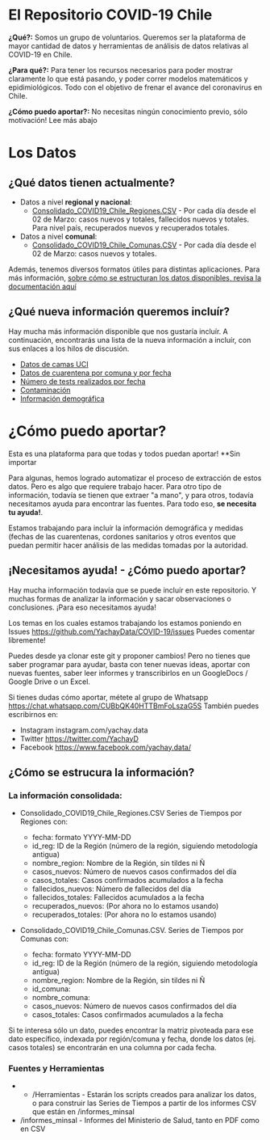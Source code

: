 # El Repositorio COVID-19 Chile
**¿Qué?:** Somos un grupo de voluntarios. Queremos ser la plataforma de mayor cantidad de datos y herramientas de análisis de datos relativas al COVID-19 en Chile.

**¿Para qué?:** Para tener los recursos necesarios para poder mostrar claramente lo que está pasando, y poder correr modelos matemáticos y epidimiológicos. Todo con el objetivo de frenar el avance del coronavirus en Chile.

**¿Cómo puedo aportar?:** No necesitas ningún conocimiento previo, sólo motivación! Lee más abajo

# Los Datos
## ¿Qué datos tienen actualmente?
- Datos a nivel **regional y nacional**:
	- [Consolidado_COVID19_Chile_Regiones.CSV](https://github.com/YachayData/COVID-19/blob/master/Consolidado_COVID19_Chile_Regiones.CSV) - Por cada día desde el 02 de Marzo: casos nuevos y totales, fallecidos nuevos y totales. Para nivel país, recuperados nuevos y recuperados totales.
- Datos a nivel **comunal**:
	- [Consolidado_COVID19_Chile_Comunas.CSV](https://github.com/YachayData/COVID-19/blob/master/Consolidado_COVID19_Chile_Comunas.CSV) - Por cada día desde el 02 de Marzo: casos nuevos y totales.

Además, tenemos diversos formatos útiles para distintas aplicaciones. Para más información, [sobre cómo se estructuran los datos disponibles, revisa la documentación aquí ](https://github.com/YachayData/COVID-19/blob/master/SobreLosDatos.md)

## ¿Qué nueva información queremos incluír?
Hay mucha más información disponible que nos gustaría incluír. A continuación, encontrarás una lista de la nueva información a incluír, con sus enlaces a los hilos de discusión.

- [Datos de camas UCI](https://github.com/jorgeperezrojas/covid19-data/blob/master/csv/pacientes_en_uci.csv)
- [Datos de cuarentena por comuna y por fecha](https://github.com/YachayData/COVID-19/issues/3)
- [Número de tests realizados por fecha](https://github.com/YachayData/COVID-19/issues/2)
- [Contaminación](https://github.com/YachayData/COVID-19/issues/8)
- [Información demográfica]()

# ¿Cómo puedo aportar?
Esta es una plataforma para que todas y todos puedan aportar! **Sin importar 


Para algunas, hemos logrado automatizar el proceso de extracción de estos datos. Pero es algo que requiere trabajo hacer. Para otro tipo de información, todavía se tienen que extraer "a mano", y para otros, todavía necesitamos ayuda para encontrar las fuentes. Para todo eso, **se necesita tu ayuda!**. 


Estamos trabajando para incluír la información demográfica y medidas (fechas de las cuarentenas, cordones sanitarios y otros eventos que puedan permitir hacer análisis de las medidas tomadas por la autoridad.

## ¡Necesitamos ayuda! - ¿Cómo puedo aportar?
Hay mucha información todavía que se puede incluír en este repositorio. Y muchas formas de analizar la información y sacar observaciones o conclusiones. ¡Para eso necesitamos ayuda!

Los temas en los cuales estamos trabajando los estamos poniendo en Issues
https://github.com/YachayData/COVID-19/issues
Puedes comentar libremente!

Puedes desde ya clonar este git y proponer cambios! Pero no tienes que saber programar para ayudar, basta con tener nuevas ideas, aportar con nuevas fuentes, saber leer informes y transcribirlos en un GoogleDocs / Google Drive o un Excel.

Si tienes dudas cómo aportar, métete al grupo de Whatsapp https://chat.whatsapp.com/CUBbQK40HTTBmFoLszaG5S
También puedes escribirnos en:
* Instagram instagram.com/yachay.data
* Twitter https://twitter.com/YachayD
* Facebook https://www.facebook.com/yachay.data/


## ¿Cómo se estrucura la información?

### La información consolidada:
* Consolidado_COVID19_Chile_Regiones.CSV Series de Tiempos por Regiones con:
	* fecha: formato YYYY-MM-DD
	* id_reg: ID de la Región (número de la región, siguiendo metodología antigua)
	* nombre_region: Nombre de la Región, sin tildes ni Ñ
	* casos_nuevos: Número de nuevos casos confirmados del día
	* casos_totales: Casos confirmados acumulados a la fecha
	* fallecidos_nuevos: Número de fallecidos del día
	* fallecidos_totales: Fallecidos acumulados a la fecha
	* recuperados_nuevos: (Por ahora no lo estamos usando)
	* recuperados_totales: (Por ahora no lo estamos usando)

* Consolidado_COVID19_Chile_Comunas.CSV. Series de Tiempos por Comunas con:
	* fecha: formato YYYY-MM-DD
	* id_reg: ID de la Región (número de la región, siguiendo metodología antigua)
	* nombre_region: Nombre de la Región, sin tildes ni Ñ
	* id_comuna:
	* nombre_comuna:
	* casos_nuevos: Número de nuevos casos confirmados del día
	* casos_totales: Casos confirmados acumulados a la fecha
	
Si te interesa sólo un dato, puedes encontrar la matriz pivoteada para ese dato específico, indexada por región/comuna y fecha, donde los datos (ej. casos totales) se encontrarán en una columna por cada fecha. 


### Fuentes y Herramientas

* * /Herramientas  - Estarán los scripts creados para analizar los datos, o para construir las Series de Tiempos a partir de los informes CSV que están en /informes_minsal
* /informes_minsal - Informes del Ministerio de Salud, tanto en PDF como en CSV


	

